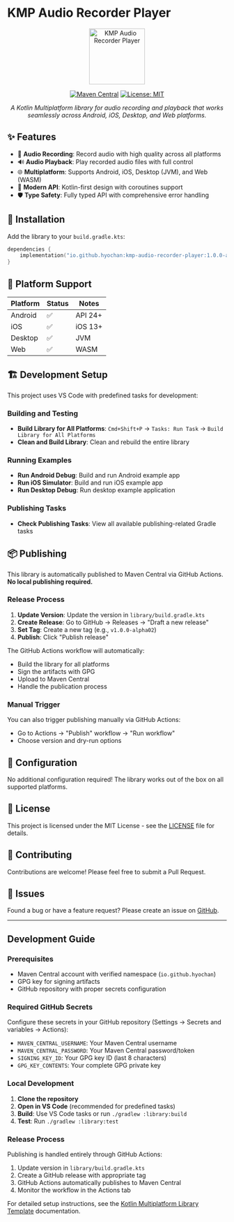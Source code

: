 # KMP Audio Recorder Player

<div align="center">
  <img src="https://github.com/user-attachments/assets/df643740-6c9e-418e-a3a9-0da974ba7c5f" alt="KMP Audio Recorder Player" width="128" height="128" />
  
  [![Maven Central](https://img.shields.io/maven-central/v/io.github.hyochan/kmp-audio-recorder-player.svg)](https://central.sonatype.com/artifact/io.github.hyochan/kmp-audio-recorder-player)
  [![License: MIT](https://img.shields.io/badge/License-MIT-yellow.svg)](https://opensource.org/licenses/MIT)
  
  *A Kotlin Multiplatform library for audio recording and playback that works seamlessly across Android, iOS, Desktop, and Web platforms.*
</div>

## ✨ Features

- 🎤 **Audio Recording**: Record audio with high quality across all platforms
- 🔊 **Audio Playback**: Play recorded audio files with full control
- 🌐 **Multiplatform**: Supports Android, iOS, Desktop (JVM), and Web (WASM)
- 📱 **Modern API**: Kotlin-first design with coroutines support
- 🛡️ **Type Safety**: Fully typed API with comprehensive error handling

## 🚀 Installation

Add the library to your `build.gradle.kts`:

```kotlin
dependencies {
    implementation("io.github.hyochan:kmp-audio-recorder-player:1.0.0-alpha01")
}
```

## 📱 Platform Support

| Platform | Status | Notes   |
| -------- | ------ | ------- |
| Android  | ✅     | API 24+ |
| iOS      | ✅     | iOS 13+ |
| Desktop  | ✅     | JVM     |
| Web      | ✅     | WASM    |

## 🏗️ Development Setup

This project uses VS Code with predefined tasks for development:

### Building and Testing

- **Build Library for All Platforms**: `Cmd+Shift+P` → `Tasks: Run Task` → `Build Library for All Platforms`
- **Clean and Build Library**: Clean and rebuild the entire library

### Running Examples

- **Run Android Debug**: Build and run Android example app
- **Run iOS Simulator**: Build and run iOS example app
- **Run Desktop Debug**: Run desktop example application

### Publishing Tasks

- **Check Publishing Tasks**: View all available publishing-related Gradle tasks

## 📦 Publishing

This library is automatically published to Maven Central via GitHub Actions. **No local publishing required.**

### Release Process

1. **Update Version**: Update the version in `library/build.gradle.kts`
2. **Create Release**: Go to GitHub → Releases → "Draft a new release"
3. **Set Tag**: Create a new tag (e.g., `v1.0.0-alpha02`)
4. **Publish**: Click "Publish release"

The GitHub Actions workflow will automatically:

- Build the library for all platforms
- Sign the artifacts with GPG
- Upload to Maven Central
- Handle the publication process

### Manual Trigger

You can also trigger publishing manually via GitHub Actions:

- Go to Actions → "Publish" workflow → "Run workflow"
- Choose version and dry-run options

## 🔧 Configuration

No additional configuration required! The library works out of the box on all supported platforms.

## 📄 License

This project is licensed under the MIT License - see the [LICENSE](LICENSE) file for details.

## 🤝 Contributing

Contributions are welcome! Please feel free to submit a Pull Request.

## 🐛 Issues

Found a bug or have a feature request? Please create an issue on [GitHub](https://github.com/hyochan/kmp-audio-recorder-player/issues).

---

## Development Guide

### Prerequisites

- Maven Central account with verified namespace (`io.github.hyochan`)
- GPG key for signing artifacts
- GitHub repository with proper secrets configuration

### Required GitHub Secrets

Configure these secrets in your GitHub repository (Settings → Secrets and variables → Actions):

- `MAVEN_CENTRAL_USERNAME`: Your Maven Central username
- `MAVEN_CENTRAL_PASSWORD`: Your Maven Central password/token
- `SIGNING_KEY_ID`: Your GPG key ID (last 8 characters)
- `GPG_KEY_CONTENTS`: Your complete GPG private key

### Local Development

1. **Clone the repository**
2. **Open in VS Code** (recommended for predefined tasks)
3. **Build**: Use VS Code tasks or run `./gradlew :library:build`
4. **Test**: Run `./gradlew :library:test`

### Release Process

Publishing is handled entirely through GitHub Actions:

1. Update version in `library/build.gradle.kts`
2. Create a GitHub release with appropriate tag
3. GitHub Actions automatically publishes to Maven Central
4. Monitor the workflow in the Actions tab

For detailed setup instructions, see the [Kotlin Multiplatform Library Template](https://github.com/Kotlin/multiplatform-library-template) documentation.
